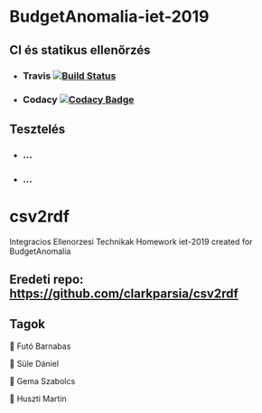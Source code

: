 # BudgetAnomalia-iet-2019

## CI és statikus ellenőrzés

-  ###  Travis [![Build Status](https://travis-ci.org/BME-MIT-IET/BudgetAnomalia-iet-2019.svg?branch=master)](https://travis-ci.org/BME-MIT-IET/BudgetAnomalia-iet-2019)
-  ### Codacy [![Codacy Badge](https://api.codacy.com/project/badge/Grade/0283f198f7444bd9b379e649fa6f08ab)](https://app.codacy.com/app/futobarna/BudgetAnomalia-iet-2019?utm_source=github.com&utm_medium=referral&utm_content=BME-MIT-IET/BudgetAnomalia-iet-2019&utm_campaign=Badge_Grade_Dashboard)

## Tesztelés

-  ### ...
-  ### ...


# csv2rdf
Integracios Ellenorzesi Technikak Homework
iet-2019 created for BudgetAnomalia
##  Eredeti repo: <https://github.com/clarkparsia/csv2rdf>
##  Tagok

🐧  Futó Barnabas

🎃  Süle Dániel

🐥  Gema Szabolcs

🐷  Huszti Martin
